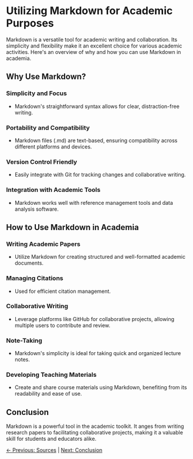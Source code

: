 # Utilizing Markdown for Academic Purposes

Markdown is a versatile tool for academic writing and collaboration. Its simplicity and flexibility make it an excellent choice for various academic activities. Here's an overview of why and how you can use Markdown in academia.

## Why Use Markdown?

### Simplicity and Focus
- Markdown's straightforward syntax allows for clear, distraction-free writing.

### Portability and Compatibility
- Markdown files (.md) are text-based, ensuring compatibility across different platforms and devices.

### Version Control Friendly
- Easily integrate with Git for tracking changes and collaborative writing.

### Integration with Academic Tools
- Markdown works well with reference management tools and data analysis software.

## How to Use Markdown in Academia

### Writing Academic Papers
- Utilize Markdown for creating structured and well-formatted academic documents.

### Managing Citations
- Used for efficient citation management.

### Collaborative Writing
- Leverage platforms like GitHub for collaborative projects, allowing multiple users to contribute and review.

### Note-Taking
- Markdown's simplicity is ideal for taking quick and organized lecture notes.

### Developing Teaching Materials
- Create and share course materials using Markdown, benefiting from its readability and ease of use.

## Conclusion

Markdown is a powerful tool in the academic toolkit. It anges from writing research papers to facilitating collaborative projects, making it a valuable skill for students and educators alike.


[← Previous: Sources](CitingSources.md) | [Next: Conclusion](Conclusion.md)
